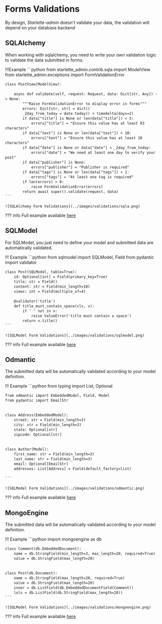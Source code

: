 # Forms Validations

By design, *Starlette-admin* doesn't validate your data, the validation will depend on your database backend

## SQLAlchemy

When working with sqlalchemy, you need to write your own validation logic to validate the data submitted in forms.

!!!Example
    ```python
    from starlette_admin.contrib.sqla import ModelView
    from starlette_admin.exceptions import FormValidationError
    
    
    class PostView(ModelView):
    
        async def validate(self, request: Request, data: Dict[str, Any]) -> None:
            """Raise FormValidationError to display error in forms"""
            errors: Dict[str, str] = dict()
            _2day_from_today = date.today() + timedelta(days=2)
            if data["title"] is None or len(data["title"]) < 3:
                errors["title"] = "Ensure this value has at least 03 characters"
            if data["text"] is None or len(data["text"]) < 10:
                errors["text"] = "Ensure this value has at least 10 characters"
            if data["date"] is None or data["date"] < _2day_from_today:
                errors["date"] = "We need at least one day to verify your post"
            if data["publisher"] is None:
                errors["publisher"] = "Publisher is required"
            if data["tags"] is None or len(data["tags"]) < 1:
                errors["tags"] = "At least one tag is required"
            if len(errors) > 0:
                raise FormValidationError(errors)
            return await super().validate(request, data)
    ```
    
    ![SQLAlchemy Form Validations](../images/validations/sqla.png)

??? info 
    Full example available [here](https://github.com/jowilf/starlette-admin/tree/main/examples/sqla)


## SQLModel

For SQLModel, you just need to define your model and submitted data are automatically validated.

!!! Example
    ```python
    from sqlmodel import SQLModel, Field
    from pydantic import validator
    
    
    class Post(SQLModel, table=True):
        id: Optional[int] = Field(primary_key=True)
        title: str = Field()
        content: str = Field(min_length=10)
        views: int = Field(multiple_of=4)
    
        @validator('title')
        def title_must_contain_space(cls, v):
            if ' ' not in v:
                raise ValueError('title must contain a space')
            return v.title()
    ```

    ![SQLModel Form Validations](../images/validations/sqlmodel.png)

??? info 
    Full example available [here](https://github.com/jowilf/starlette-admin/tree/main/examples/sqlmodel)



## Odmantic

The submitted data will be automatically validated according to your model definition.

!!! Example
    ```python
    from typing import List, Optional
    
    from odmantic import EmbeddedModel, Field, Model
    from pydantic import EmailStr
    
    
    class Address(EmbeddedModel):
        street: str = Field(min_length=3)
        city: str = Field(min_length=3)
        state: Optional[str]
        zipcode: Optional[str]
    
    
    class Author(Model):
        first_name: str = Field(min_length=3)
        last_name: str = Field(min_length=3)
        email: Optional[EmailStr]
        addresses: List[Address] = Field(default_factory=list)
    
    ```

    ![SQLModel Form Validations](../images/validations/odmantic.png)
    

??? info 
    Full example available [here](https://github.com/jowilf/starlette-admin/tree/main/examples/odmantic)


## MongoEngine

The submitted data will be automatically validated according to your model definition.

!!! Example
    ```python
    import mongoengine as db
    
    class Comment(db.EmbeddedDocument):
        name = db.StringField(min_length=3, max_length=20, required=True)
        value = db.StringField(max_length=20)
    
    
    class Post(db.Document):
        name = db.StringField(max_length=20, required=True)
        value = db.StringField(max_length=20)
        inner = db.ListField(db.EmbeddedDocumentField(Comment))
        lols = db.ListField(db.StringField(max_length=20))
    ```

    ![SQLModel Form Validations](../images/validations/mongoengine.png)

??? info 
    Full example available [here](https://github.com/jowilf/starlette-admin/tree/main/examples/mongoengine)
